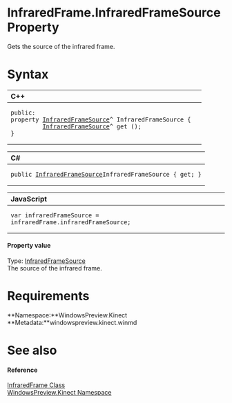 InfraredFrame.InfraredFrameSource Property  
==========================================  

Gets the source of the infrared frame. <span id="syntaxSection"></span>

Syntax  
======  

<table>
<colgroup>
<col width="100%" />
</colgroup>
<thead>
<tr class="header">
<th align="left">C++</th>
</tr>
</thead>
<tbody>
<tr class="odd">
<td align="left"><pre><code>public:  
property <a href="../../InfraredFrameSource_Class.md">InfraredFrameSource</a>^ InfraredFrameSource {  
         <a href="../../InfraredFrameSource_Class.md">InfraredFrameSource</a>^ get ();  
}</code></pre></td>
</tr>
</tbody>
</table>

<table>
<colgroup>
<col width="100%" />
</colgroup>
<thead>
<tr class="header">
<th align="left">C#</th>
</tr>
</thead>
<tbody>
<tr class="odd">
<td align="left"><pre><code>public <a href="../../InfraredFrameSource_Class.md">InfraredFrameSource</a>InfraredFrameSource { get; }</code></pre></td>
</tr>
</tbody>
</table>

<table>
<colgroup>
<col width="100%" />
</colgroup>
<thead>
<tr class="header">
<th align="left">JavaScript</th>
</tr>
</thead>
<tbody>
<tr class="odd">
<td align="left"><pre><code>var infraredFrameSource = infraredFrame.infraredFrameSource;</code></pre></td>
</tr>
</tbody>
</table>

<span id="ID4EU"></span>
#### Property value  

Type: [InfraredFrameSource](../../InfraredFrameSource_Class.md)  
 The source of the infrared frame.  

<span id="requirements"></span>

Requirements  
============  

**Namespace:**WindowsPreview.Kinect  
**Metadata:**windowspreview.kinect.winmd  

<span id="ID4ECB"></span>

See also  
========  

<span id="ID4EEB"></span>
#### Reference  

[InfraredFrame Class](../../InfraredFrame_Class.md)  
 [WindowsPreview.Kinect Namespace](../../../Kinect.md)  



<!--Please do not edit the data in the comment block below.-->
<!--
TOCTitle : InfraredFrameSource Property
RLTitle : InfraredFrame.InfraredFrameSource Property
KeywordK : InfraredFrameSource property
KeywordK : InfraredFrame.InfraredFrameSource property
KeywordF : WindowsPreview.Kinect.InfraredFrame.InfraredFrameSource
KeywordF : InfraredFrame.InfraredFrameSource
KeywordF : InfraredFrameSource
KeywordF : WindowsPreview.Kinect.InfraredFrame.InfraredFrameSource
KeywordA : P:WindowsPreview.Kinect.InfraredFrame.InfraredFrameSource
AssetID : P:WindowsPreview.Kinect.InfraredFrame.InfraredFrameSource
Locale : en-us
CommunityContent : 1
APIType : Managed
APILocation : windowspreview.kinect.winmd
APIName : WindowsPreview.Kinect.InfraredFrame.InfraredFrameSource
TargetOS : Windows
TopicType : kbSyntax
DevLang : VB
DevLang : CSharp
DevLang : JavaScript
DevLang : C++
DocSet : K4Wv2
ProjType : K4Wv2Proj
Technology : Kinect for Windows
Product : Kinect for Windows SDK v2
productversion : 20
-->
